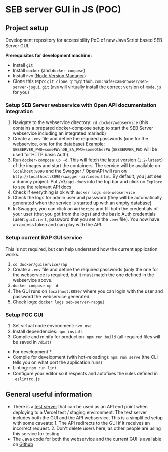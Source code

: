 # SEB server GUI in JS (POC)

## Project setup

Development repository for accessibility PoC of new JavaScript based SEB Server GUI.

**Prerequisites for development machine:**

* Install `git`
* Install `docker` (and `docker-compose`)
* Install `nvm` ([Node Version Manager](https://github.com/nvm-sh/nvm))
* Clone this repo: `git clone git@github.com:SafeExamBrowser/seb-server-jsgui.git` (`nvm` will virtually install the
  correct version of `Node.js` for you)

### Setup SEB Server webservice with Open API documentation integration

1. Navigate to the webservice directory: `cd docker/webservice` (this contains a prepared docker-compose setup to start
   the SEB Server webservice including an integrated mariadb)
2. Create a `.env` file and define the required passwords (one for the webservice, one for the database) Example:
   `SEBSERVER_PWD=somePW\nDB_SA_PWD=someOtherPW` (`SEBSERVER_PWD` will be used for HTTP basic Auth)
3. Run `docker-compose up -d`. This will fetch the latest version (`1.2-latest`) of the images and start the containers.
   The service will be available on `localhost:8090` and the Swagger / OpenAPI will run on
   `http://localhost:8090/swagger-ui/index.html`. By default, you just see a dummy project. Put `/v3/api-docs`
   into the top bar and click on `Explore` to see the relevant API docs
4. Check if everything is ok with `docker logs seb-webservice`
5. Check the logs for admin user and password (they will be automatically generated when the service is started up with
   an empty database)
6. In Swagger, you can click on `Authorize` and fill both the credentials of your user (that you got from the logs) and
   the basic Auth credentials (user: `guiClient`, password that you set in the `.env` file). You now have an access
   token and can play with the API.

### Setup current RAP GUI service

This is not required, but can help understand how the current application works.

1. `cd docker/guiservice/rap`
2. Create a `.env` file and define the required passwords (only the one for the webservice is required, but it must
   match the one defined in the webservice above.
3. `docker-compose up -d`
4. The GUI runs on `localhost:8080/` where you can login with the user and password the webservice generated
5. Check logs: `docker logs seb-server-rapgui`

### Setup POC GUI

1. Set virtual node environment: `nvm use`
2. Install dependencies: `npm install`
3. Compile and minify for production: `npm run build` (all required files will be saved in `/dist`)

* For development *
* Compile for development (with hot-reloading): `npm run serve` (the CLI tells you on what port the application runs)
* Linting: `npm run lint`
* Configure your editor so it respects and autofixes the rules defined in `.eslintrc.js`

## General useful information

* There is a [test server](https://seb.test-swissmooc.ch/sms) that can be used as an API end point when deploying to a
  Vercel test / staging environment. The test server includes both the GUI and the API webservice. This is a simplified
  setup with some caveats: 1. The API redirects to the GUI if it receives an incorrect request. 2. Don't delete users
  here, as other people are using this service for testing
* The Java code for both the webservice and the current GUI is available on
  [Github](https://github.com/SafeExamBrowser/seb-server)
